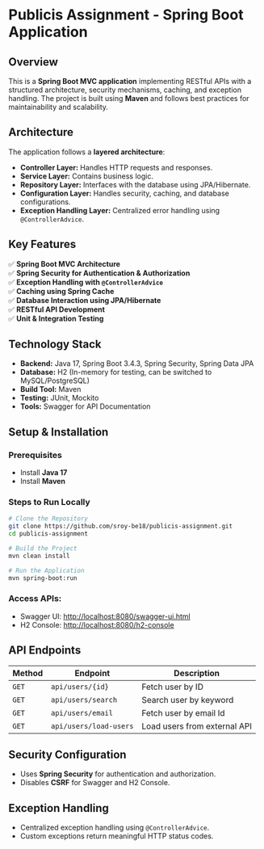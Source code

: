 # **Publicis Assignment - Spring Boot Application**

## **Overview**
This is a **Spring Boot MVC application** implementing RESTful APIs with a structured architecture, security mechanisms, caching, and exception handling. The project is built using **Maven** and follows best practices for maintainability and scalability.

## **Architecture**
The application follows a **layered architecture**:
- **Controller Layer:** Handles HTTP requests and responses.
- **Service Layer:** Contains business logic.
- **Repository Layer:** Interfaces with the database using JPA/Hibernate.
- **Configuration Layer:** Handles security, caching, and database configurations.
- **Exception Handling Layer:** Centralized error handling using `@ControllerAdvice`.

## **Key Features**
✅ **Spring Boot MVC Architecture**  
✅ **Spring Security for Authentication & Authorization**  
✅ **Exception Handling with `@ControllerAdvice`**  
✅ **Caching using Spring Cache**  
✅ **Database Interaction using JPA/Hibernate**  
✅ **RESTful API Development**  
✅ **Unit & Integration Testing**

## **Technology Stack**
- **Backend:** Java 17, Spring Boot 3.4.3, Spring Security, Spring Data JPA
- **Database:** H2 (In-memory for testing, can be switched to MySQL/PostgreSQL)
- **Build Tool:** Maven
- **Testing:** JUnit, Mockito
- **Tools:** Swagger for API Documentation

## **Setup & Installation**
### **Prerequisites**
- Install **Java 17**
- Install **Maven**

### **Steps to Run Locally**
```sh
# Clone the Repository
git clone https://github.com/sroy-be18/publicis-assignment.git
cd publicis-assignment

# Build the Project
mvn clean install

# Run the Application
mvn spring-boot:run
```

### **Access APIs:**
- Swagger UI: [http://localhost:8080/swagger-ui.html](http://localhost:8080/swagger-ui.html)
- H2 Console: [http://localhost:8080/h2-console](http://localhost:8080/h2-console)

## **API Endpoints**
| Method | Endpoint               | Description                  |
|--------|------------------------|------------------------------|
| `GET`  | `api/users/{id}`       | Fetch user by ID             |
| `GET`  | `api/users/search`     | Search user by keyword       |
| `GET`  | `api/users/email`      | Fetch user by email Id       |
| `GET`  | `api/users/load-users` | Load users from external API |
## **Security Configuration**
- Uses **Spring Security** for authentication and authorization.
- Disables **CSRF** for Swagger and H2 Console.

## **Exception Handling**
- Centralized exception handling using `@ControllerAdvice`.
- Custom exceptions return meaningful HTTP status codes.

